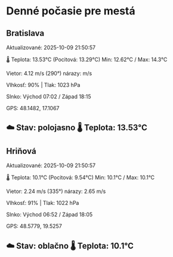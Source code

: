﻿# Denné počasie pre mestá

## Bratislava
Aktualizované: 2025-10-09 21:50:57

🌡️ Teplota: 13.53°C 
(Pocitová: 13.29°C)
Min: 12.62°C / Max: 14.3°C

Vietor: 4.12 m/s    (290°) 
nárazy:  m/s

Vlhkosť: 90% | Tlak: 1023 hPa

Slnko: Východ 07:02 / Západ 18:15

GPS: 48.1482, 17.1067

☁️ Stav: polojasno        🌡️ Teplota: 13.53°C
---

## Hriňová
Aktualizované: 2025-10-09 21:50:57

🌡️ Teplota: 10.1°C 
(Pocitová: 9.54°C)
Min: 10.1°C / Max: 10.1°C

Vietor: 2.24 m/s (335°)
nárazy: 2.65 m/s

Vlhkosť: 91% | Tlak: 1022 hPa

Slnko: Východ 06:52 / Západ 18:05

GPS: 48.5779, 19.5257

☁️ Stav: oblačno        🌡️ Teplota: 10.1°C
---

